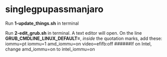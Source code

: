 # singlegpupassmanjaro

Run **1-update_things.sh** in terminal

Run **2-edit_grub.sh** in terminal. A text editor will open.
On the line **GRUB_CMDLINE_LINUX_DEFAULT=**, *inside* the quotation marks, add these:
iommu=pt iommu=1 amd_iommu=on video=efifb:off
######If on Intel, change amd_iommu=on to intel_iommu=on
